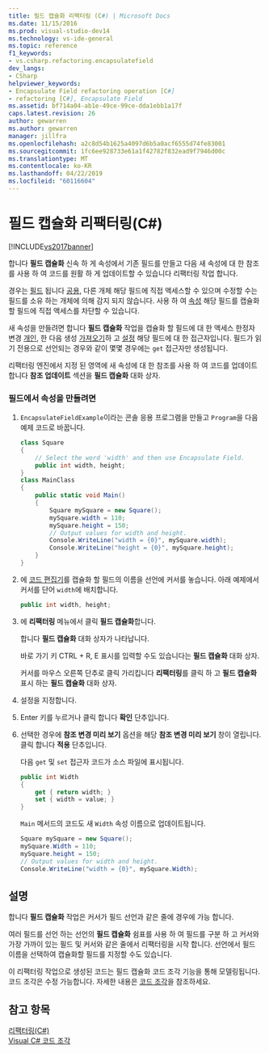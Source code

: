 ```yaml
---
title: 필드 캡슐화 리팩터링 (C#) | Microsoft Docs
ms.date: 11/15/2016
ms.prod: visual-studio-dev14
ms.technology: vs-ide-general
ms.topic: reference
f1_keywords:
- vs.csharp.refactoring.encapsulatefield
dev_langs:
- CSharp
helpviewer_keywords:
- Encapsulate Field refactoring operation [C#]
- refactoring [C#], Encapsulate Field
ms.assetid: bf714a04-ab1e-49ce-99ce-dda1ebb1a17f
caps.latest.revision: 26
author: gewarren
ms.author: gewarren
manager: jillfra
ms.openlocfilehash: a2c8d54b1625a4097d6b5a0acf6555d74fe83001
ms.sourcegitcommit: 1fc6ee928733e61a1f42782f832ead9f7946d00c
ms.translationtype: MT
ms.contentlocale: ko-KR
ms.lasthandoff: 04/22/2019
ms.locfileid: "60116604"
---
```

# <a name="encapsulate-field-refactoring-c"></a>필드 캡슐화 리팩터링(C#)
[!INCLUDE[vs2017banner](../includes/vs2017banner.md)]

합니다 **필드 캡슐화** 신속 하 게 속성에서 기존 필드를 만들고 다음 새 속성에 대 한 참조를 사용 하 여 코드를 원활 하 게 업데이트할 수 있습니다 리팩터링 작업 합니다.  
  
 경우는 [필드](http://msdn.microsoft.com/library/3cbb2f61-75f8-4cce-b4ef-f5d1b3de0db7) 됩니다 [공용](http://msdn.microsoft.com/library/0ae45d16-a551-4b74-9845-57208de1328e), 다른 개체 해당 필드에 직접 액세스할 수 있으며 수정할 수는 필드를 소유 하는 개체에 의해 감지 되지 않습니다. 사용 하 여 [속성](http://msdn.microsoft.com/library/e295a8a2-b357-4ee7-a12e-385a44146fa8) 해당 필드를 캡슐화 할 필드에 직접 액세스를 차단할 수 있습니다.  
  
 새 속성을 만들려면 합니다 **필드 캡슐화** 작업을 캡슐화 할 필드에 대 한 액세스 한정자 변경 [개인](http://msdn.microsoft.com/library/654c0bb8-e6ac-4086-bf96-7474fa6aa1c8), 한 다음 생성 [가져오기](http://msdn.microsoft.com/library/a52de048-fbe0-41b0-82ec-8e4ac04d3a71)하 고 [설정](http://msdn.microsoft.com/library/30d7e4e5-cc2e-4635-a597-14a724879619) 해당 필드에 대 한 접근자입니다. 필드가 읽기 전용으로 선언되는 경우와 같이 몇몇 경우에는 `get` 접근자만 생성됩니다.  
  
 리팩터링 엔진에서 지정 된 영역에 새 속성에 대 한 참조를 사용 하 여 코드를 업데이트 합니다 **참조 업데이트** 섹션을 **필드 캡슐화** 대화 상자.  
  
### <a name="to-create-a-property-from-a-field"></a>필드에서 속성을 만들려면  
  
1. `EncapsulateFieldExample`이라는 콘솔 응용 프로그램을 만들고 `Program`을 다음 예제 코드로 바꿉니다.  
  
    ```csharp  
    class Square  
    {  
        // Select the word 'width' and then use Encapsulate Field.  
        public int width, height;  
    }  
    class MainClass  
    {  
        public static void Main()  
        {  
            Square mySquare = new Square();  
            mySquare.width = 110;  
            mySquare.height = 150;  
            // Output values for width and height.  
            Console.WriteLine("width = {0}", mySquare.width);  
            Console.WriteLine("height = {0}", mySquare.height);  
        }  
    }  
    ```  
  
2. 에 [코드 편집기](../ide/writing-code-in-the-code-and-text-editor.md)를 캡슐화 할 필드의 이름을 선언에 커서를 놓습니다. 아래 예제에서 커서를 단어 `width`에 배치합니다.  
  
    ```csharp  
    public int width, height;  
    ```  
  
3. 에 **리팩터링** 메뉴에서 클릭 **필드 캡슐화**합니다.  
  
     합니다 **필드 캡슐화** 대화 상자가 나타납니다.  
  
     바로 가기 키 CTRL + R, E 표시를 입력할 수도 있습니다는 **필드 캡슐화** 대화 상자.  
  
     커서를 마우스 오른쪽 단추로 클릭 가리킵니다 **리팩터링**를 클릭 하 고 **필드 캡슐화** 표시 하는 **필드 캡슐화** 대화 상자.  
  
4. 설정을 지정합니다.  
  
5. Enter 키를 누르거나 클릭 합니다 **확인** 단추입니다.  
  
6. 선택한 경우에 **참조 변경 미리 보기** 옵션을 해당 **참조 변경 미리 보기** 창이 열립니다. 클릭 합니다 **적용** 단추입니다.  
  
     다음 `get` 및 `set` 접근자 코드가 소스 파일에 표시됩니다.  
  
    ```csharp  
    public int Width  
    {  
        get { return width; }  
        set { width = value; }  
    }  
    ```  
  
     `Main` 메서드의 코드도 새 `Width` 속성 이름으로 업데이트됩니다.  
  
    ```csharp  
    Square mySquare = new Square();  
    mySquare.Width = 110;  
    mySquare.height = 150;  
    // Output values for width and height.  
    Console.WriteLine("width = {0}", mySquare.Width);  
    ```  
  
## <a name="remarks"></a>설명  
 합니다 **필드 캡슐화** 작업은 커서가 필드 선언과 같은 줄에 경우에 가능 합니다.  
  
 여러 필드를 선언 하는 선언의 **필드 캡슐화** 쉼표를 사용 하 여 필드를 구분 하 고 커서와 가장 가까이 있는 필드 및 커서와 같은 줄에서 리팩터링을 시작 합니다. 선언에서 필드 이름을 선택하여 캡슐화할 필드를 지정할 수도 있습니다.  
  
 이 리팩터링 작업으로 생성된 코드는 필드 캡슐화 코드 조각 기능을 통해 모델링됩니다. 코드 조각은 수정 가능합니다. 자세한 내용은 [코드 조각](../ide/code-snippets.md)을 참조하세요.  
  
## <a name="see-also"></a>참고 항목  
 [리팩터링(C#)](../csharp-ide/refactoring-csharp.md)   
 [Visual C# 코드 조각](../ide/visual-csharp-code-snippets.md)